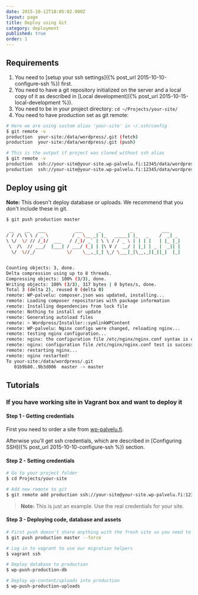 ```yaml
---
date: 2015-10-12T18:05:02.000Z
layout: page
title: Deploy using Git
category: deployment
published: true
order: 1
---
```



## Requirements
1. You need to [setup your ssh settings]({% post_url 2015-10-10-configure-ssh %}) first.
2. You need to have a git repository initialized on the server and a local copy of it as described in [Local development]({% post_url 2015-10-15-local-development %}).
3. You need to be in your project directory: `cd ~/Projects/your-site/`
4. You need to have production set as git remote:

```bash
# Here we are using custom alias 'your-site' in ~/.ssh/config
$ git remote -v
production  your-site:/data/wordpress/.git (fetch)
production  your-site:/data/wordpress/.git (push)

# This is the output if project was cloned without ssh alias
$ git remote -v
production  ssh://your-site@your-site.wp-palvelu.fi:12345/data/wordpress (fetch)
production  ssh://your-site@your-site.wp-palvelu.fi:12345/data/wordpress (push)
```

## Deploy using git
**Note:** This doesn't deploy database or uploads. We recommend that you don't include these in git.

```bash
$ git push production master

 __    __   ___           ___      _           _           ___
/ / /\ \ \ / _ \         / _ \__ _| |_   _____| |_   _    /  _| _
\ \/  \/ // /_)/  ___   / /_)/ _` | \ \ / / _ \ | | | |   | |_ |_|
 \  /\  // ___/  |___| / ___/ (_| | |\ V /  __/ | |_| | _ |  _|| |
  \/  \//_/            \/    \__,_|_| \_/ \___|_|\__,_||_||_|  |_|


Counting objects: 3, done.
Delta compression using up to 8 threads.
Compressing objects: 100% (3/3), done.
Writing objects: 100% (3/3), 317 bytes | 0 bytes/s, done.
Total 3 (delta 2), reused 0 (delta 0)
remote: WP-palvelu: composer.json was updated, installing...
remote: Loading composer repositories with package information
remote: Installing dependencies from lock file
remote: Nothing to install or update
remote: Generating autoload files
remote: > Wordpress/Installer::symlinkWPContent
remote: WP-palvelu: Nginx configs were changed, reloading nginx...
remote: testing nginx configuration...
remote: nginx: the configuration file /etc/nginx/nginx.conf syntax is ok
remote: nginx: configuration file /etc/nginx/nginx.conf test is successful
remote: restarting nginx...
remote: nginx restarted!
To your-site:/data/wordpress/.git
   01b9b80..9b3d006  master -> master
```

## Tutorials
### If you have working site in Vagrant box and want to deploy it
#### Step 1 - Getting credentials
First you need to order a site from [wp-palvelu.fi](https://wp-palvelu.fi/).

Afterwise you'll get ssh credentials, which are described in [Configuring SSH]({% post_url 2015-10-10-configure-ssh %}) section.

#### Step 2 - Setting credentials

```bash
# Go to your project folder
$ cd Projects/your-site

# Add new remote to git
$ git remote add production ssh://your-site@your-site.wp-palvelu.fi:12345/data/wordpress
```

> **Note:** This is just an example. Use the real credentials for your site.

#### Step 3 - Deploying code, database and assets

```bash
# First push doesn't share anything with the fresh site so you need to force push it
$ git push production master --force

# Log in to vagrant to use our migration helpers
$ vagrant ssh

# Deploy database to production
$ wp-push-production-db

# Deploy wp-content/uploads into production
$ wp-push-production-uploads
```
